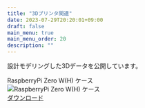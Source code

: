 ```yaml
---
title: "3Dプリンタ関連"
date: 2023-07-29T20:20:01+09:00
draft: false
main_menu: true
main_menu_order: 20
description: ""
---
```

設計モデリングした3Dデータを公開しています。  

RaspberryPi Zero W(H) ケース  
![RaspberryPi Zero W(H) ケース](/image/2023-07-29-rpzwh.png)  
[ダウンロード](https://drive.google.com/drive/folders/1w5S0b6r8_5VseLf19o7j1HKD_-8z2KRD?usp=sharing)  
